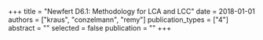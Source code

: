 +++
title = "Newfert D6.1: Methodology for LCA and LCC"
date = 2018-01-01
authors = ["kraus", "conzelmann", "remy"]
publication_types = ["4"]
abstract = ""
selected = false
publication = ""
+++

